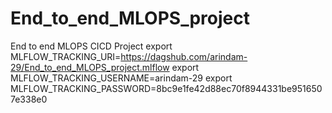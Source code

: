 # End_to_end_MLOPS_project
End to end MLOPS CICD Project
export MLFLOW_TRACKING_URI=https://dagshub.com/arindam-29/End_to_end_MLOPS_project.mlflow
export MLFLOW_TRACKING_USERNAME=arindam-29
export MLFLOW_TRACKING_PASSWORD=8bc9e1fe42d88ec70f8944331be9516507e338e0
